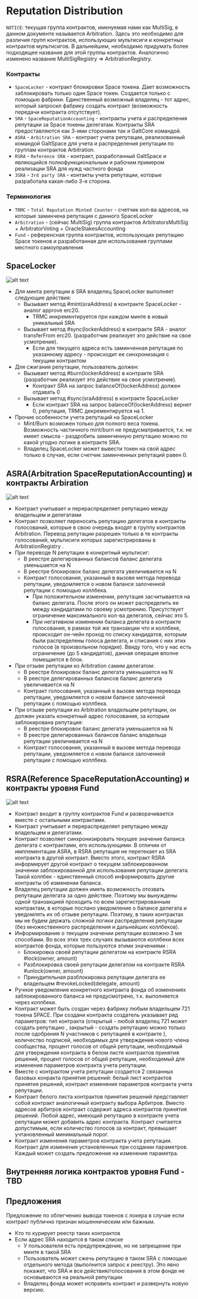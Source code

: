 # Reputation Distribution

`NOTICE`: текущая группа контрактов, именуемая нами как MultiSig, в данном документе называется Arbitration. Здесь это необходимо для различия групп контрактов, использующих мультисиги и конкретных контрактов мультисигов. В дальнейшем, необходимо придумать более подходящее название для этой группы контрактов. Аналогично изменено название MultiSigRegistry => ArbitrationRegistry.

### Контракты

* `SpaceLocker` - контракт блокировки Space токена. Дает возможность заблокировать только один Space токен. Создается только с помощью фабрики. Единственный возможный владелец - тот адрес, который запросил фабрику создать контракт (возможность передачи контракта отсутствует).
* `SRA` - `SpaceReputationAccounting` - контракты учета и распределения репутации за Space токены делегатам. Контракты SRA предоставляются как 3-ими сторонами так и GaltCore командой.
* `ASRA` - `Arbitration SRA` - контракт учета репутации, реализованный командой GaltSpace для учета и распределения репутации по группам контрактов Arbitration.
* `RSRA` - `Reference SRA` - контракт, разработанный GaltSpace и являющийся полнофункциональным и рабочим примером реализации SRA для нужд частного фонда
* `3SRA` - `3rd party SRA` - контакты учета репутации, которые разработала какая-либо 3-я сторона.

### Терминология

* `TRMC` - `Total Reputation Minted Counter` - счетчик кол-ва адресов, на которые заминчена репутация с данного SpaceLocker
* `Arbitration` - (сейчас MultiSig) группа контрактов ArbitratorsMultiSig + ArbitratorVoting + OracleStakesAccounting
* `Fund` - референсная группа контрактов, использующих репутацию Space токенов и разработанная для использования группами местного самоуправления


## SpaceLocker

![alt text](https://docs.google.com/drawings/d/e/2PACX-1vTLbXG1TU-JbJrPeBOJoElf-cd-RDeJbSeiVmyPdJ_H1zJYp4r8FnKZbhGKxEOr7Tl0EjIYgAztrhDy/pub?w=1610&h=1458)

* Для минта репутации в SRA владелец SpaceLocker выполняет следующие действия:
    * Вызывает метод #mint(sraAddress) в контракте SpaceLocker - аналог approve erc20.
        * TRMC инкрементируется при каждом минте в новый уникальный SRA
    * Вызывает метод #sync(lockerAddress) в контракте SRA - аналог transferFrom erc20. (разработчик реализует это действие на свое усмотрение).
        * Если для текущего адреса есть заминченная репутация по указанному адресу - происходит ее синхронизация с текущим контрактом
* Для сжигания репутации, пользователь должен:
    * Вызывает метод #burn(lockerAddress) в контракте SRA (разработчик реализует это действие на свое усмотрение).
        * Контракт SRA на запрос balanceOf(lockerAddress) должен отдавать 0
    * Вызывает метод #sync(sraAddress) в контракте SpaceLocker
        * Если контракт SRA на запрос balanceOf(lockerAddress) вернет 0, репутация, TRMC декрементируется на 1.
* Прочие особенности учета репутаций на SpaceLocker
    * Mint/Burn возможен только для полного веса токена. Возможность частичного mint/burn не предусматривается, т.к. не имеет смысла - раздробить заминченную репутацию можно по какой угодно логике в контракте SRA.
    * Владелец SpaceLocker может вывести токен на свой адрес только в случае, если счетчик заминченных репутаций равен 0.

## ASRA(Arbitration SpaceReputationAccounting) и контракты Arbiration

![alt text](https://docs.google.com/drawings/d/e/2PACX-1vQtja1-NTq5jgExmi3uo_la_5W6W1bNq4WAmOxX7KVtn1OVMUCP4CCsWCNz-lF56l3FJRMkKhjtLyLf/pub?w=1325&h=513)

* Контракт учитывает и перераспределяет репутацию между владельцем и делегатами
* Контракт позволяет переносить репутацию делегатов в контракты голосований, которые в свою очередь входят в группу контрактов Arbitration. Перевод репутации разрешен только в те контракты голосований, мультисиги которых зарегистрированы в ArbitrationRegistry .
* При переводе N репутации в конкретный мультисиг:
    * В реестре делегированных балансов баланс делегата уменьшается на N
    * В реестре блокировок баланс делегата увеличивается на N
    * Контракт голосования, указанный в вызове метода перевода репутации, уведомляется о новом балансе залоченной репутации с помощью коллбека.
        * При положительном изменении, репутация засчитывается на баланс делегата. После этого он может распределить ее между кандидатами по своему усмотрению. Присутствует ограничение максимального кол-ва делегатов, сейчас это 5.
        * При негативном изменении баланса делегата в контракте голосования, в рамках той же транзакции что и коллбеке, происходит он-чейн проход по списку кандидатов, которым были распределены голоса делегата, и списания с них этих голосов (в произвольном порядке). Ввиду того, что у нас есть ограничение (до 5 кандидатов), данная операция вполне помещается в блок.
* При отзыве репутации из Arbitration самим делегатом:
    * В реестре блокировок баланс делегата уменьшается на N
    * В реестре делегированных балансов баланс делегата увеличивается на N
    * Контракт голосования, указанный в вызове метода перевода репутации, уведомляется о новом балансе залоченной репутации с помощью коллбека.
* При отзыве репутации из Arbitration владельцем репутации, он должен указать конкретный адрес голосования, за которым заблокирована репутация:
    * В реестре блокировок баланс делегата уменьшается на N
    * В реестре делегированных балансов баланс владельца репутации увеличивается на N
    * Контракт голосования, указанный в вызове метода перевода репутации, уведомляется о новом балансе залоченной репутации с помощью коллбека.

## RSRA(Reference SpaceReputationAccounting) и контракты уровня Fund

![alt text](https://docs.google.com/drawings/d/e/2PACX-1vSxFUa8lXEZq3qVc5QZkvnK7wwphf_COWPN1C0nuKFf_VtxXFRWfq32g5qwPEizqvgw9aLRpMCwPXir/pub?w=1325&h=513)

* Контракт входит в группу контрактов Fund и разворачивается вместе с остальными контрактами.
* Контракт учитывает и перераспределяет репутацию между владельцем и делегатами.
* Контракт позволяет синхронизировать текущее значение баланса делегата с контрактами, его использующими. В отличии от имплементации ASRA, в RSRA репутация не перетекает из SRA контракта в другой контракт. Вместо этого, контракт RSRA информирует другой контракт о текущем заблокированном значении заблокированной для использования репутации делегата. Такой коллбек - единственный способ информировать другие контракты об изменении баланса.
* Владелец репутации должен иметь возможность отозвать репутации делегата за одно действие. Поэтому мы вынуждены одной транзакцией проходить по всем зарегистрированным контрактам, в которые послано уведомление о балансе делегата и уведомлять их об отзыве репутации. Поэтому, в таких контрактах мы не будем держать сложной логики распределения репутации (без множественного распределения и дальнейших коллбеков).
* Информирование о текущем значении репутации возможно 3 мя способами. Во всех этих трех случаях вызываются коллбеки всех контрактов фонда, которые пользуются этими значениями :
    * Блокировка своей репутации делегатом на контракте RSRA #lock(owner, amount)
    * Разблокировка своей репутации делегатом на контракте RSRA #unlock(owner, amount)
    * Принудительная разблокировка репутации делегата ее владельцем #revokeLocked(delegate, amount)
* Ручное уведомление конкретного контракта фонда об изменениях заблокированного баланса не предусмотрено, т.к. выполняется через коллбеки.
* Контракт может быть создан через фабрику любым владельцем 721 токена SPACE. При создани  контракта создатель указывает ряд параметров: тип контракта (открытый - любой владелец 721 может создать репутацию , закрытый - создать репутацию можно только после одобрения N участников с репутацией в контракте ), количество подписей, необходимых для утверждения нового члена сообщества, процент голосов от общей репутации, необходимый для утверждения контракта в белом листе контрактов принятия решений, процент голосов от общей репутации, необходимый для изменения параметров контракта учета репутации.
* Вместе с контрактом учета репутации создается 2 связанных базовых конракта принятия решений: белый лист контрактов принятия решений, контракт изменения параметров контракта учета репутации.
* Контракт белого листа контрактов принятия решений представляет собой контракт аналогичный контракту выбора Арбитров. Вместо адресов арбитров контракт содержит адреса контрактов принятия решений. Любой адрес, имеющий репутацию в контракте учета репутации может добавить адрес контракта. Контракт считается допустимым, если количество голосов за контракт, превышает учтановленный минимальный порог.
* Контракт изменения параметров контракта учета репутации. Контракт для изменения установленных при создании параметров. Каждый может создать предложение на изменение параметра.


## Внутренняя логика контрактов уровня Fund - TBD

## Предложения

Предложение по облегчению вывода токенов с локера в случае если контракт публично признан мошенническим или бажным.
* Кто то курирует реестр таких контрактов
* Если адрес SRA находится в таком списке
    * У пользователя есть предупреждение, но не запрещение при минте в такой SRA
    * Пользователь может сжечь репутацию в таком SRA с помощью отдельного метода (выполнится запрос к реестру). Это явно покажет, что SRA и все действия/голосования в этом фонде не основываются на реальной репутации
    * Владелец фонда может исправить контракт и развернуть новую версию.
